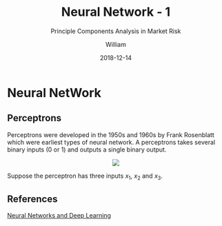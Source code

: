 ﻿---
layout:     post
title:      Neural Network - 1
subtitle:   Principle Components Analysis in Market Risk
date:       2018-12-14
author:     William
header-img: img/post-bg-universe.jpg
catalog: true
tags:
    - Neural Network
---
<script type="text/x-mathjax-config">
  MathJax.Hub.Config({
    tex2jax: { 
      inlineMath: [['$','$'], ['\\(','\\)']],
      processEscapes: true
    }
  });
  </script>
<script type="text/javascript" async
  src="https://cdnjs.cloudflare.com/ajax/libs/mathjax/2.7.5/MathJax.js?config=TeX-MML-AM_CHTML">
</script>

# Neural NetWork
## Perceptrons

Perceptrons were developed in the 1950s and 1960s by Frank Rosenblatt which were earliest types of neural network. A perceptrons takes several binary inputs (0 or 1) and outputs a single binary output.

<center><img src = 'http://neuralnetworksanddeeplearning.com/images/tikz0.png'></center>

Suppose the perceptron has three inputs $x_1$, $x_2$ and $x_3$.

## References
[Neural Networks and Deep Learning](neuralnetworksanddeeplearning.com/chap1.html
)



